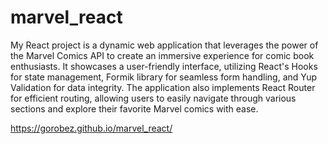 # marvel_react
My React project is a dynamic web application that leverages the power of the Marvel Comics API to create an immersive experience for comic book enthusiasts. 
It showcases a user-friendly interface, utilizing React's Hooks for state management, Formik library for seamless form handling, and Yup Validation for data integrity. 
The application also implements React Router for efficient routing, allowing users to easily navigate through various sections and explore their favorite Marvel comics with ease.

https://gorobez.github.io/marvel_react/

